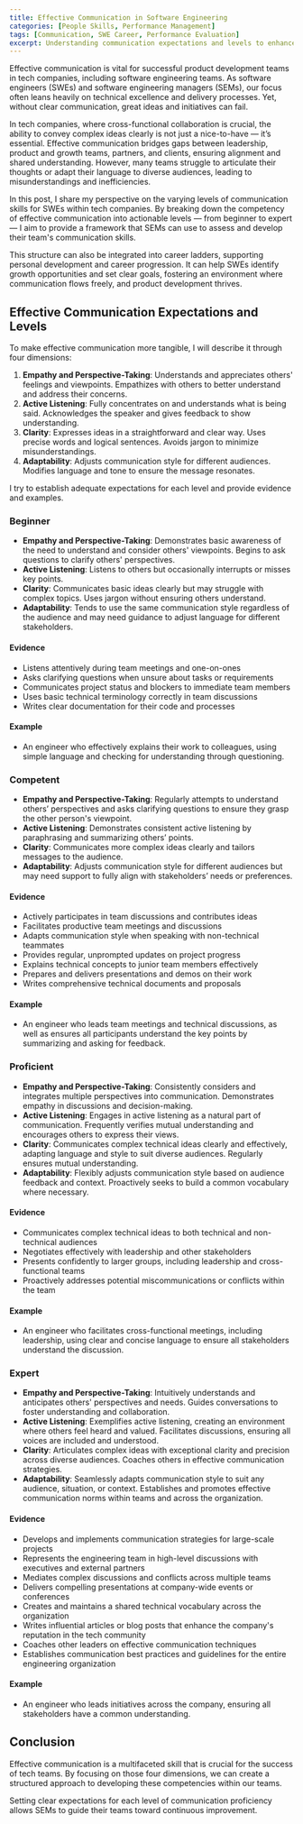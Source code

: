 ```yaml
---
title: Effective Communication in Software Engineering
categories: [People Skills, Performance Management]
tags: [Communication, SWE Career, Performance Evaluation]
excerpt: Understanding communication expectations and levels to enhance team communication and collaboration.
---
```


Effective communication is vital for successful product development teams in tech companies, including software engineering teams. As software engineers (SWEs) and software engineering managers (SEMs), our focus often leans heavily on technical excellence and delivery processes. Yet, without clear communication, great ideas and initiatives can fail.

In tech companies, where cross-functional collaboration is crucial, the ability to convey complex ideas clearly is not just a nice-to-have — it’s essential. Effective communication bridges gaps between leadership, product and growth teams, partners, and clients, ensuring alignment and shared understanding. However, many teams struggle to articulate their thoughts or adapt their language to diverse audiences, leading to misunderstandings and inefficiencies.

In this post, I share my perspective on the varying levels of communication skills for SWEs within tech companies. By breaking down the competency of effective communication into actionable levels — from beginner to expert — I aim to provide a framework that SEMs can use to assess and develop their team's communication skills.

This structure can also be integrated into career ladders, supporting personal development and career progression. It can help SWEs identify growth opportunities and set clear goals, fostering an environment where communication flows freely, and product development thrives.

## Effective Communication Expectations and Levels

To make effective communication more tangible, I will describe it through four dimensions:

1. **Empathy and Perspective-Taking**: Understands and appreciates others' feelings and viewpoints. Empathizes with others to better understand and address their concerns.
2. **Active Listening**: Fully concentrates on and understands what is being said. Acknowledges the speaker and gives feedback to show understanding.
3. **Clarity**: Expresses ideas in a straightforward and clear way. Uses precise words and logical sentences. Avoids jargon to minimize misunderstandings.
4. **Adaptability**: Adjusts communication style for different audiences. Modifies language and tone to ensure the message resonates.

I try to establish adequate expectations for each level and provide evidence and examples.

### Beginner

- **Empathy and Perspective-Taking**: Demonstrates basic awareness of the need to understand and consider others' viewpoints. Begins to ask questions to clarify others' perspectives.
- **Active Listening**: Listens to others but occasionally interrupts or misses key points.
- **Clarity**: Communicates basic ideas clearly but may struggle with complex topics. Uses jargon without ensuring others understand.
- **Adaptability**: Tends to use the same communication style regardless of the audience and may need guidance to adjust language for different stakeholders.

#### Evidence

- Listens attentively during team meetings and one-on-ones
- Asks clarifying questions when unsure about tasks or requirements
- Communicates project status and blockers to immediate team members
- Uses basic technical terminology correctly in team discussions
- Writes clear documentation for their code and processes

#### Example

- An engineer who effectively explains their work to colleagues, using simple language and checking for understanding through questioning.

### Competent

- **Empathy and Perspective-Taking**: Regularly attempts to understand others’ perspectives and asks clarifying questions to ensure they grasp the other person's viewpoint.
- **Active Listening**: Demonstrates consistent active listening by paraphrasing and summarizing others’ points.
- **Clarity**: Communicates more complex ideas clearly and tailors messages to the audience.
- **Adaptability**: Adjusts communication style for different audiences but may need support to fully align with stakeholders’ needs or preferences.

#### Evidence

- Actively participates in team discussions and contributes ideas
- Facilitates productive team meetings and discussions
- Adapts communication style when speaking with non-technical teammates
- Provides regular, unprompted updates on project progress
- Explains technical concepts to junior team members effectively
- Prepares and delivers presentations and demos on their work
- Writes comprehensive technical documents and proposals

#### Example

- An engineer who leads team meetings and technical discussions, as well as ensures all participants understand the key points by summarizing and asking for feedback.

### Proficient

- **Empathy and Perspective-Taking**: Consistently considers and integrates multiple perspectives into communication. Demonstrates empathy in discussions and decision-making.
- **Active Listening**: Engages in active listening as a natural part of communication. Frequently verifies mutual understanding and encourages others to express their views.
- **Clarity**: Communicates complex technical ideas clearly and effectively, adapting language and style to suit diverse audiences. Regularly ensures mutual understanding.
- **Adaptability**: Flexibly adjusts communication style based on audience feedback and context. Proactively seeks to build a common vocabulary where necessary.

#### Evidence

- Communicates complex technical ideas to both technical and non-technical audiences
- Negotiates effectively with leadership and other stakeholders
- Presents confidently to larger groups, including leadership and cross-functional teams
- Proactively addresses potential miscommunications or conflicts within the team

#### Example

- An engineer who facilitates cross-functional meetings, including leadership, using clear and concise language to ensure all stakeholders understand the discussion.

### Expert

- **Empathy and Perspective-Taking**: Intuitively understands and anticipates others' perspectives and needs. Guides conversations to foster understanding and collaboration.
- **Active Listening**: Exemplifies active listening, creating an environment where others feel heard and valued. Facilitates discussions, ensuring all voices are included and understood.
- **Clarity**: Articulates complex ideas with exceptional clarity and precision across diverse audiences. Coaches others in effective communication strategies.
- **Adaptability**: Seamlessly adapts communication style to suit any audience, situation, or context. Establishes and promotes effective communication norms within teams and across the organization.

#### Evidence

- Develops and implements communication strategies for large-scale projects
- Represents the engineering team in high-level discussions with executives and external partners
- Mediates complex discussions and conflicts across multiple teams
- Delivers compelling presentations at company-wide events or conferences
- Creates and maintains a shared technical vocabulary across the organization
- Writes influential articles or blog posts that enhance the company's reputation in the tech community
- Coaches other leaders on effective communication techniques
- Establishes communication best practices and guidelines for the entire engineering organization

#### Example

- An engineer who leads initiatives across the company, ensuring all stakeholders have a common understanding. 



## Conclusion

Effective communication is a multifaceted skill that is crucial for the success of tech teams. By focusing on those four dimensions, we can create a structured approach to developing these competencies within our teams.

Setting clear expectations for each level of communication proficiency allows SEMs to guide their teams toward continuous improvement.
